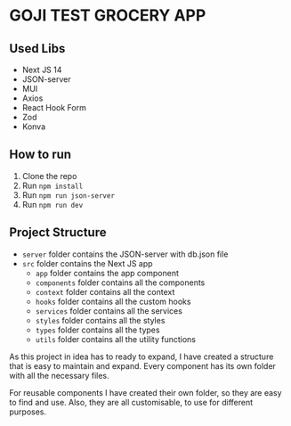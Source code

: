 # GOJI TEST GROCERY APP

## Used Libs

- Next JS 14
- JSON-server
- MUI
- Axios
- React Hook Form
- Zod
- Konva

## How to run

1. Clone the repo
2. Run `npm install`
3. Run `npm run json-server`
4. Run `npm run dev`

## Project Structure

- `server` folder contains the JSON-server with db.json file
- `src` folder contains the Next JS app
  - `app` folder contains the app component
  - `components` folder contains all the components
  - `context` folder contains all the context
  - `hooks` folder contains all the custom hooks
  - `services` folder contains all the services
  - `styles` folder contains all the styles
  - `types` folder contains all the types
  - `utils` folder contains all the utility functions

As this project in idea has to ready to expand, I have created a structure that
is easy to maintain and expand. Every component has its own folder with all the
necessary files.

For reusable components I have created their own folder, so they are easy to
find and use. Also, they are all customisable, to use for different purposes.
